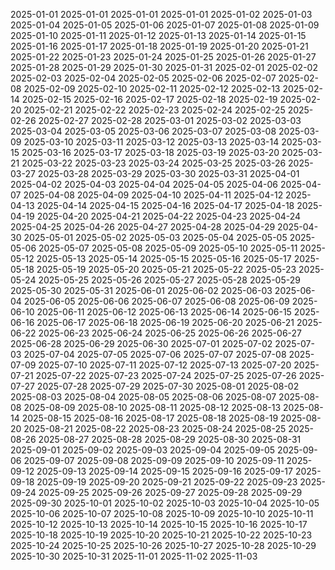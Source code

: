 2025-01-01
2025-01-01
2025-01-01
2025-01-01
2025-01-02
2025-01-03
2025-01-04
2025-01-05
2025-01-06
2025-01-07
2025-01-08
2025-01-09
2025-01-10
2025-01-11
2025-01-12
2025-01-13
2025-01-14
2025-01-15
2025-01-16
2025-01-17
2025-01-18
2025-01-19
2025-01-20
2025-01-21
2025-01-22
2025-01-23
2025-01-24
2025-01-25
2025-01-26
2025-01-27
2025-01-28
2025-01-29
2025-01-30
2025-01-31
2025-02-01
2025-02-02
2025-02-03
2025-02-04
2025-02-05
2025-02-06
2025-02-07
2025-02-08
2025-02-09
2025-02-10
2025-02-11
2025-02-12
2025-02-13
2025-02-14
2025-02-15
2025-02-16
2025-02-17
2025-02-18
2025-02-19
2025-02-20
2025-02-21
2025-02-22
2025-02-23
2025-02-24
2025-02-25
2025-02-26
2025-02-27
2025-02-28
2025-03-01
2025-03-02
2025-03-03
2025-03-04
2025-03-05
2025-03-06
2025-03-07
2025-03-08
2025-03-09
2025-03-10
2025-03-11
2025-03-12
2025-03-13
2025-03-14
2025-03-15
2025-03-16
2025-03-17
2025-03-18
2025-03-19
2025-03-20
2025-03-21
2025-03-22
2025-03-23
2025-03-24
2025-03-25
2025-03-26
2025-03-27
2025-03-28
2025-03-29
2025-03-30
2025-03-31
2025-04-01
2025-04-02
2025-04-03
2025-04-04
2025-04-05
2025-04-06
2025-04-07
2025-04-08
2025-04-09
2025-04-10
2025-04-11
2025-04-12
2025-04-13
2025-04-14
2025-04-15
2025-04-16
2025-04-17
2025-04-18
2025-04-19
2025-04-20
2025-04-21
2025-04-22
2025-04-23
2025-04-24
2025-04-25
2025-04-26
2025-04-27
2025-04-28
2025-04-29
2025-04-30
2025-05-01
2025-05-02
2025-05-03
2025-05-04
2025-05-05
2025-05-06
2025-05-07
2025-05-08
2025-05-09
2025-05-10
2025-05-11
2025-05-12
2025-05-13
2025-05-14
2025-05-15
2025-05-16
2025-05-17
2025-05-18
2025-05-19
2025-05-20
2025-05-21
2025-05-22
2025-05-23
2025-05-24
2025-05-25
2025-05-26
2025-05-27
2025-05-28
2025-05-29
2025-05-30
2025-05-31
2025-06-01
2025-06-02
2025-06-03
2025-06-04
2025-06-05
2025-06-06
2025-06-07
2025-06-08
2025-06-09
2025-06-10
2025-06-11
2025-06-12
2025-06-13
2025-06-14
2025-06-15
2025-06-16
2025-06-17
2025-06-18
2025-06-19
2025-06-20
2025-06-21
2025-06-22
2025-06-23
2025-06-24
2025-06-25
2025-06-26
2025-06-27
2025-06-28
2025-06-29
2025-06-30
2025-07-01
2025-07-02
2025-07-03
2025-07-04
2025-07-05
2025-07-06
2025-07-07
2025-07-08
2025-07-09
2025-07-10
2025-07-11
2025-07-12
2025-07-13
2025-07-20
2025-07-21
2025-07-22
2025-07-23
2025-07-24
2025-07-25
2025-07-26
2025-07-27
2025-07-28
2025-07-29
2025-07-30
2025-08-01
2025-08-02
2025-08-03
2025-08-04
2025-08-05
2025-08-06
2025-08-07
2025-08-08
2025-08-09
2025-08-10
2025-08-11
2025-08-12
2025-08-13
2025-08-14
2025-08-15
2025-08-16
2025-08-17
2025-08-18
2025-08-19
2025-08-20
2025-08-21
2025-08-22
2025-08-23
2025-08-24
2025-08-25
2025-08-26
2025-08-27
2025-08-28
2025-08-29
2025-08-30
2025-08-31
2025-09-01
2025-09-02
2025-09-03
2025-09-04
2025-09-05
2025-09-06
2025-09-07
2025-09-08
2025-09-09
2025-09-10
2025-09-11
2025-09-12
2025-09-13
2025-09-14
2025-09-15
2025-09-16
2025-09-17
2025-09-18
2025-09-19
2025-09-20
2025-09-21
2025-09-22
2025-09-23
2025-09-24
2025-09-25
2025-09-26
2025-09-27
2025-09-28
2025-09-29
2025-09-30
2025-10-01
2025-10-02
2025-10-03
2025-10-04
2025-10-05
2025-10-06
2025-10-07
2025-10-08
2025-10-09
2025-10-10
2025-10-11
2025-10-12
2025-10-13
2025-10-14
2025-10-15
2025-10-16
2025-10-17
2025-10-18
2025-10-19
2025-10-20
2025-10-21
2025-10-22
2025-10-23
2025-10-24
2025-10-25
2025-10-26
2025-10-27
2025-10-28
2025-10-29
2025-10-30
2025-10-31
2025-11-01
2025-11-02
2025-11-03
